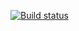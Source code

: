 [![Build status](https://ci.appveyor.com/api/projects/status/qwjxav2ii9xga4to?svg=true)](https://ci.appveyor.com/project/Alexandr7944/ajs-testing)